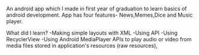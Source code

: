 An android app which I made in first year of graduation to learn basics of android development.
App has four features- News,Memes,Dice and Music player.

What did I learn?
-Making simple layouts with XML
-Using API
-Using RecyclerView
-Using Android MediaPlayer APIs to play audio or video from media files stored in application's resources (raw resources),
